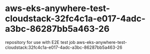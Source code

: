 # aws-eks-anywhere-test-cloudstack-32fc4c1a-e017-4adc-a3bc-86287bb5a463-26
repository for use with E2E test job aws-eks-anywhere-test-cloudstack:32fc4c1a-e017-4adc-a3bc-86287bb5a463-26
